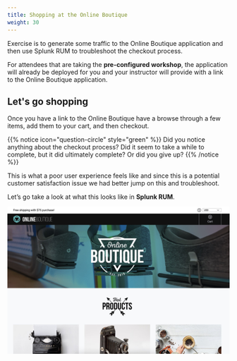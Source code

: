 ```yaml
---
title: Shopping at the Online Boutique
weight: 30
---
```


Exercise is to generate some traffic to the Online Boutique application and then use Splunk RUM to troubleshoot the checkout process.

For attendees that are taking the **pre-configured workshop**, the application will already be deployed for you and your instructor will provide with a link to the Online Boutique application.

## Let's go shopping

Once you have a link to the Online Boutique have a browse through a few items, add them to your cart, and then checkout.

{{% notice icon="question-circle" style="green" %}}
Did you notice anything about the checkout process? Did it seem to take a while to complete, but it did ultimately complete? Or did you give up?
{{% /notice %}}

This is what a poor user experience feels like and since this is a potential customer satisfaction issue we had better jump on this and troubleshoot.

Let’s go take a look at what this looks like in **Splunk RUM**.

![Online retail site with large hero image](images/shop.jpg)
